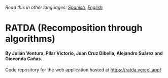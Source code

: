 _Read this in other languages: [Spanish](README.es.md), [English](README.md)_

# RATDA (Recomposition through algorithms)

#### By Julián Ventura, Pilar Victorio, Juan Cruz Dibella, Alejandro Suárez and Gioconda Cañas.

Code repository for the web application hosted at https://ratda.vercel.app/

